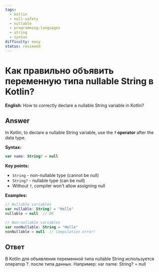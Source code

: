 ```yaml
---
tags:
  - kotlin
  - null-safety
  - nullable
  - programming-languages
  - string
  - syntax
difficulty: easy
status: reviewed
---
```


# Как правильно объявить переменную типа nullable String в Kotlin?

**English**: How to correctly declare a nullable String variable in Kotlin?

## Answer

In Kotlin, to declare a nullable String variable, use the **`?` operator** after the data type.

**Syntax:**
```kotlin
var name: String? = null
```

**Key points:**
- `String` - non-nullable type (cannot be null)
- `String?` - nullable type (can be null)
- Without `?`, compiler won't allow assigning null

**Examples:**
```kotlin
// Nullable variables
var nullable: String? = "Hello"
nullable = null  // OK

// Non-nullable variables
var nonNullable: String = "Hello"
nonNullable = null  // Compilation error!
```

## Ответ

В Kotlin для объявления переменной типа nullable String используется оператор ?. после типа данных. Например: var name: String? = null

